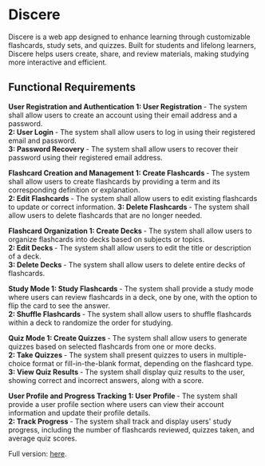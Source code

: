# Discere
Discere is a web app designed to enhance learning through customizable flashcards, study sets, and quizzes. Built for students and lifelong learners, Discere helps users create, share, and review materials, making studying more interactive and efficient.

## Functional Requirements

<b> User Registration and Authentication </b>
<b> 1: User Registration </b> - The system shall allow users to create an account using their email address and a password. <br>
<b> 2: User Login </b> - The system shall allow users to log in using their registered email and password. <br>
<b> 3: Password Recovery </b> - The system shall allow users to recover their password using their registered email address. <br>

<b> Flashcard Creation and Management </b>
<b> 1: Create Flashcards </b> - The system shall allow users to create flashcards by providing a term and its corresponding definition or explanation. <br>
<b> 2: Edit Flashcards </b> - The system shall allow users to edit existing flashcards to update or correct information.
<b> 3: Delete Flashcards </b> - The system shall allow users to delete flashcards that are no longer needed.

<b> Flashcard Organization </b>
<b> 1: Create Decks </b> - The system shall allow users to organize flashcards into decks based on subjects or topics. <br>
<b> 2: Edit Decks </b> - The system shall allow users to edit the title or description of a deck. <br>
<b> 3: Delete Decks </b> - The system shall allow users to delete entire decks of flashcards. <br>

<b> Study Mode </b>
<b> 1: Study Flashcards </b> - The system shall provide a study mode where users can review flashcards in a deck, one by one, with the option to flip the card to see the answer. <br>
<b> 2: Shuffle Flashcards </b> - The system shall allow users to shuffle flashcards within a deck to randomize the order for studying. <br>

<b> Quiz Mode </b>
<b> 1: Create Quizzes </b> - The system shall allow users to generate quizzes based on selected flashcards from one or more decks. <br>
<b> 2: Take Quizzes </b> - The system shall present quizzes to users in multiple-choice format or fill-in-the-blank format, depending on the flashcard type. <br>
<b> 3: View Quiz Results </b> - The system shall display quiz results to the user, showing correct and incorrect answers, along with a score. <br>

<b> User Profile and Progress Tracking </b>
<b> 1: User Profile </b> - The system shall provide a user profile section where users can view their account information and update their profile details. <br>
<b> 2: Track Progress </b> - The system shall track and display users' study progress, including the number of flashcards reviewed, quizzes taken, and average quiz scores. <br>

Full version: [here](https://docs.google.com/document/d/1y04sf48MhNzhfLhh1lXd898y4QhfBeqL2McGGTMSZl8/edit?usp=sharing).
